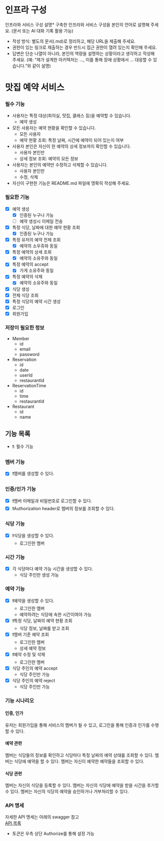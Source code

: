 # 인프라 구성 

인프라와 서비스 구성 설명*
구축한 인프라와 서비스 구성을 본인의 언어로 설명해 주세요. (문서 또는 AI 대화 기록 활용 가능)

- 작성 방식: 별도의 문서(.md)로 정리하고, 해당 URL을 제출해 주세요.
- 권한이 있는 링크로 제출하는 경우 반드시 접근 권한이 열려 있는지 확인해 주세요.
- 답변은 단순 나열이 아니라, 본인의 역량을 설명하는 상황이라고 생각하고 작성해 주세요.
  (예: “제가 설계한 아키텍처는 …, 이를 통해 장애 상황에서 … 대응할 수 있습니다.”와 같이 설명)



# 맛집 예약 서비스


### 필수 기능
- 사용자는 특정 대상(회의실, 맛집, 클래스 등)을 예약할 수 있습니다.
  - 예약 생성
- 모든 사용자는 예약 현황을 확인할 수 있습니다.
  - 모든 사용자
  - 예약 현황 조회: 특정 날짜, 시간에 예약이 되어 있는지 여부
- 사용자 본인은 자신이 한 예약의 상세 정보까지 확인할 수 있습니다.
  - 사용자 본인만
  - 상세 정보 조회: 예약의 모든 정보
- 사용자는 본인의 예약만 수정하고 삭제할 수 있습니다.
  - 사용자 본인만
  - 수정, 삭제
- 자신이 구현한 기능은 README.md 파일에 명확히 작성해 주세요.

### 필요한 기능
- [x] 예약 생성
  - [x] 인증된 누구나 가능
  - [ ] 예약 생성시 이메일 전송
- [x] 특정 식당, 날짜에 대한 예약 현황 조회
  - [x] 인증된 누구나 가능
- [x] 특정 유저의 예약 전체 조회
  - [x] 예약의 소우쥬와 동일
- [x] 특정 예약의 상세 조회
  - [x] 예약의 소유주와 동일
- [x] 특정 예약의 accept
  - [x] 가게 소유주와 동일
- [x] 특정 예약의 삭제
  - [x] 예약의 소유주와 동일
- [x] 식당 생성
- [x] 전체 식당 조회
- [x] 특정 식당의 예약 시간 생성
- [x] 로그인
- [x] 회원가입

### 저장이 필요한 정보
- Member
  - id
  - email
  - password
- Reservation
  - id
  - date
  - userId
  - restaurantId
- ReservationTime
  - id
  - time
  - restaurantId
- Restaurant
  - id
  - name

## 기능 목록
- ❗️: 필수 기능

### 멤버 기능
- [x] ❗️멤버를 생성할 수 있다.

### 인증/인가 기능
- [x] ❗️멤버 이메일과 비밀번호로 로그인할 수 있다.
- [x] ❗️Authorization header로 멤버의 정보를 조회할 수 있다.

### 식당 기능
- [x] ❗️식당을 생성할 수 있다.
  - 로그인한 멤버

### 시간 기능
- [x] 각 식당마다 예약 가능 시간을 생성할 수 있다.
  - 식당 주인만 생성 가능

### 예약 기능
- [x] ❗️예약을 생성할 수 있다.
  - 로그인한 멤버
  - 예약하려는 식당에 속한 시간이여야 가능
- [x] ❗️특정 식당, 날짜의 예약 현황 조회
  - 식당 정보, 날짜를 받고 조회
- [x] ❗️멤버 기준 예약 조회
  - 로그인한 멤버
  - 상세 예약 정보
- [x] ❗️예약 수정 및 삭제
  - 로그인한 멤버
- [x] 식당 주인의 예약 accept
  - 식당 주인만 가능
- [x] 식당 주인의 예약 reject
  - 식당 주인만 가능

### 기능 시나리오

#### 인증, 인가
유저는 회원가입을 통해 서비스의 멤버가 될 수 있고, 로그인을 통해 인증과 인가를 수행할 수 있다.

#### 예약 관련
멤버는 식당들의 정보를 확인하고 식당마다 특정 날짜의 예약 상태를 조회할 수 있다.
멤버는 식당에 예약을 할 수 있다.
멤버는 자신이 예약한 예약들을 조회할 수 있다.

#### 식당 관련
멤버는 자신의 식당을 등록할 수 있다.
멤버는 자신의 식당에 예약을 받을 시간을 추가할 수 있다.
멤버는 자신의 식당의 예약을 승인하거나 거부처리할 수 있다.


### API 명세
자세한 API 명세는 아래의 swagger 참고   
[API 목록](http://localhost:8080/swagger-ui/index.html#/)
- 토큰은 우측 상단 Authorize를 통해 설정 가능
